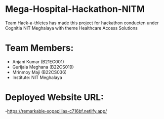 # Mega-Hospital-Hackathon-NITM
 Team Hack-a-thletes has made this project for hackathon conducten under Cognitia NIT Meghalaya with theme Healthcare Access Solutions 
# Team Members:
- Anjani Kumar (B21EC001)
- Gurijala Meghana (B22CS019)
- Mrinmoy Maji (B22CS036)
- Institute: NIT Meghalaya
# Deployed Website URL:
-https://remarkable-sopapillas-c716bf.netlify.app/
